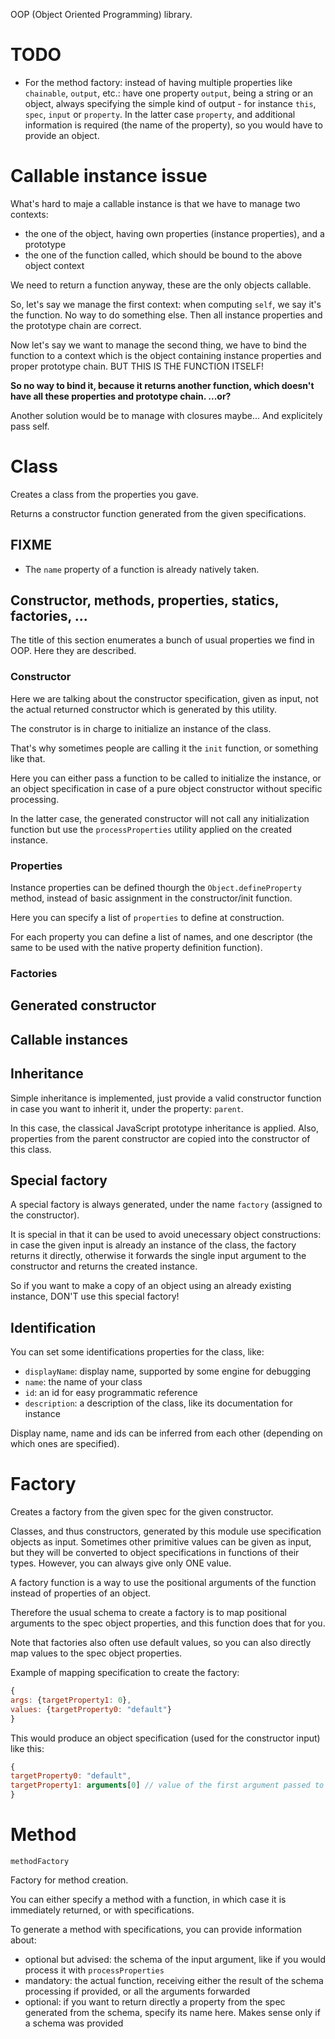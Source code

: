 OOP (Object Oriented Programming) library.

# TODO

* For the method factory: instead of having multiple properties like `chainable`, `output`, etc.: have one property `output`, being a string or an object, always specifying the simple kind of output - for instance `this`, `spec`, `input` or `property`. In the latter case `property`, and additional information is required (the name of the property), so you would have to provide an object.

# Callable instance issue

What's hard to maje a callable instance is that we have to manage two contexts:

* the one of the object, having own properties (instance properties), and a prototype
* the one of the function called, which should be bound to the above object context

We need to return a function anyway, these are the only objects callable.

So, let's say we manage the first context: when computing `self`, we say it's the function. No way to do something else. Then all instance properties and the prototype chain are correct.

Now let's say we want to manage the second thing, we have to bind the function to a context which is the object containing instance properties and proper prototype chain. BUT THIS IS THE FUNCTION ITSELF!

__So no way to bind it, because it returns another function, which doesn't have all these properties and prototype chain. ...or?__

Another solution would be to manage with closures maybe... And explicitely pass self.

# Class

Creates a class from the properties you gave.

Returns a constructor function generated from the given specifications.

## FIXME

* The `name` property of a function is already natively taken.

## Constructor, methods, properties, statics, factories, ...

The title of this section enumerates a bunch of usual properties we find in OOP. Here they are described.

### Constructor

Here we are talking about the constructor specification, given as input, not the actual returned constructor which is generated by this utility.

The construtor is in charge to initialize an instance of the class.

That's why sometimes people are calling it the `init` function, or something like that.

Here you can either pass a function to be called to initialize the instance, or an object specification in case of a pure object constructor without specific processing.

In the latter case, the generated constructor will not call any initialization function but use the `processProperties` utility applied on the created instance.

### Properties

Instance properties can be defined thourgh the `Object.defineProperty` method, instead of basic assignment in the constructor/init function.

Here you can specify a list of `properties` to define at construction.

For each property you can define a list of names, and one descriptor (the same to be used with the native property definition function).

### Factories



## Generated constructor

## Callable instances

## Inheritance

Simple inheritance is implemented, just provide a valid constructor function in case you want to inherit it, under the property: `parent`.

In this case, the classical JavaScript prototype inheritance is applied. Also, properties from the parent constructor are copied into the constructor of this class.

## Special factory

A special factory is always generated, under the name `factory` (assigned to the constructor).

It is special in that it can be used to avoid unecessary object constructions: in case the given input is already an instance of the class, the factory returns it directly, otherwise it forwards the single input argument to the constructor and returns the created instance.

So if you want to make a copy of an object using an already existing instance, DON'T use this special factory!

## Identification

You can set some identifications properties for the class, like:

- `displayName`: display name, supported by some engine for debugging
- `name`: the name of your class
- `id`: an id for easy programmatic reference
- `description`: a description of the class, like its documentation for instance

Display name, name and ids can be inferred from each other (depending on which ones are specified).

# Factory

Creates a factory from the given spec for the given constructor.

Classes, and thus constructors, generated by this module use specification objects as input. Sometimes other primitive values can be given as input, but they will be converted to object specifications in functions of their types. However, you can always give only ONE value.

A factory function is a way to use the positional arguments of the function instead of properties of an object.

Therefore the usual schema to create a factory is to map positional arguments to the spec object properties, and this function does that for you.

Note that factories also often use default values, so you can also directly map values to the spec object properties.

Example of mapping specification to create the factory:

```javascript
{
args: {targetProperty1: 0},
values: {targetProperty0: "default"}
}
```

This would produce an object specification (used for the constructor input) like this:

```javascript
{
targetProperty0: "default",
targetProperty1: arguments[0] // value of the first argument passed to the factory
}
```

# Method

`methodFactory`

Factory for method creation.

You can either specify a method with a function, in which case it is immediately returned, or with specifications.

To generate a method with specifications, you can provide information about:

- optional but advised: the schema of the input argument, like if you would process it with `processProperties`
- mandatory: the actual function, receiving either the result of the schema processing if provided, or all the arguments forwarded
- optional: if you want to return directly a property from the spec generated from the schema, specify its name here. Makes sense only if a schema was provided
